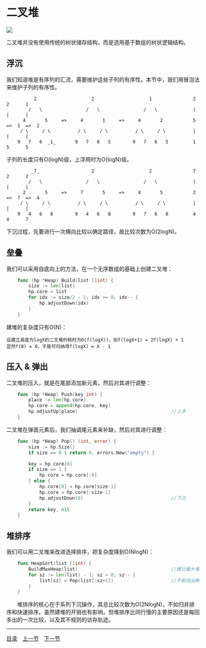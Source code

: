 # 二叉堆
![](../images/BinaryHeap.png)

二叉堆并没有使用传统的树状储存结构，而是选用基于数组的树状逻辑结构。

## 浮沉
我们知道堆是有序列的汇流，需要维护这些子列的有序性。本节中，我们用冒泡法来维护子列的有序性。
```
		  2                    2                    1               2      2      1
		/   \                /   \                /   \             |      |      |
	  4       5     =>     4       1     =>     4       2           5  =>  1  =>  2
	 / \     / \          / \     / \          / \     / \          |      |      |
	9   7   6  _1_       9   7   6   5        9   7   6   5         1      5      5
```
子列的长度只有O(logN)级，上浮用时为O(logN)级。
``` 
		 _7_                   2                    2               7      2      2
		/   \                /   \                /   \             |      |      |
	  2       5     =>     7       5     =>     4       5           2  =>  7  =>  4
	 / \     / \          / \     / \          / \     / \          |      |      |
	9   4   6   8        9   4   6   8        9   7   6   8         4      4      7
``` 
下沉过程，先要进行一次横向比较以确定路径，故比较次数为O(2logN)。

## 垒叠
我们可以采用自底向上的方法，在一个无序数组的基础上创建二叉堆：
```go
	func (hp *Heap) Build(list []int) {
		size := len(list)
		hp.core = list
		for idx := size/2 - 1; idx >= 0; idx-- {
			hp.adjustDown(idx)
		}
	}
```
建堆的复杂度只有O(N)：

	设建立高度为logX的二叉堆的耗时为O(f(logX))，则f(logX+1) = 2f(logX) + 1
	显然f(0) = 0，于是可归纳得f(logX) = X - 1

## 压入 & 弹出
二叉堆的压入，就是在尾部添加新元素，然后对其进行调整：
```go
	func (hp *Heap) Push(key int) {
		place := len(hp.core)
		hp.core = append(hp.core, key)
		hp.adjustUp(place)									//上浮
	}
```
二叉堆在弹首元素后，我们抽调尾元素来补缺，然后对其进行调整：
```go
	func (hp *Heap) Pop() (int, error) {
		size := hp.Size()
		if size == 0 { return 0, errors.New("empty") }

		key = hp.core[0]
		if size == 1 {
			hp.core = hp.core[:0]
		} else {
			hp.core[0] = hp.core[size-1]
			hp.core = hp.core[:size-1]
			hp.adjustDown(0)								//下沉
		}
		return key, nil
	}
```

## 堆排序
我们可以用二叉堆来改进选择排序，把复杂度降到O(NlogN)：
```go
	func HeapSort(list []int) {
		BuildMaxHeap(list)									//建立最大堆
		for sz := len(list) - 1; sz > 0; sz-- {
			list[sz] = Pop(list[:sz+1])						//不断选出剩余部分中的最大值
		}
	}
```
　　堆排序的核心在于系列下沉操作，其总比较次数为O(2NlogN)，不如归并排序和快速排序。虽然建堆的开销也有影响，但堆排序比同行慢的主要原因还是每回多出的一次比较，以及其不规则的访存轨迹。

---
[目录](../index.md)　[上一节](06.md)　[下一节](06-B.md)
